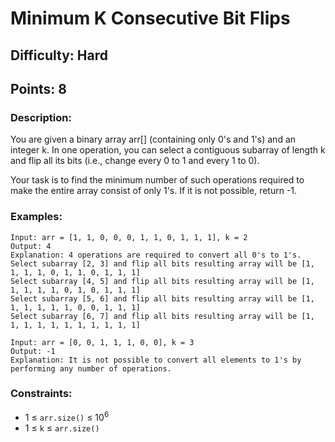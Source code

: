 # Minimum K Consecutive Bit Flips
## Difficulty: Hard
## Points: 8
### Description:
You are given a binary array arr[] (containing only 0's and 1's) and an integer k. In one operation, you can select a contiguous subarray of length k and flip all its bits (i.e., change every 0 to 1 and every 1 to 0).

Your task is to find the minimum number of such operations required to make the entire array consist of only 1's. If it is not possible, return -1.

### Examples:
```
Input: arr = [1, 1, 0, 0, 0, 1, 1, 0, 1, 1, 1], k = 2
Output: 4 
Explanation: 4 operations are required to convert all 0's to 1's.
Select subarray [2, 3] and flip all bits resulting array will be [1, 1, 1, 1, 0, 1, 1, 0, 1, 1, 1]
Select subarray [4, 5] and flip all bits resulting array will be [1, 1, 1, 1, 1, 0, 1, 0, 1, 1, 1]
Select subarray [5, 6] and flip all bits resulting array will be [1, 1, 1, 1, 1, 1, 0, 0, 1, 1, 1]
Select subarray [6, 7] and flip all bits resulting array will be [1, 1, 1, 1, 1, 1, 1, 1, 1, 1, 1]
```
```
Input: arr = [0, 0, 1, 1, 1, 0, 0], k = 3
Output: -1
Explanation: It is not possible to convert all elements to 1's by performing any number of operations.
```
### Constraints:
- 1 ≤ `arr.size()` ≤ 10<sup>6</sup>
- 1 ≤ `k` ≤ `arr.size()`